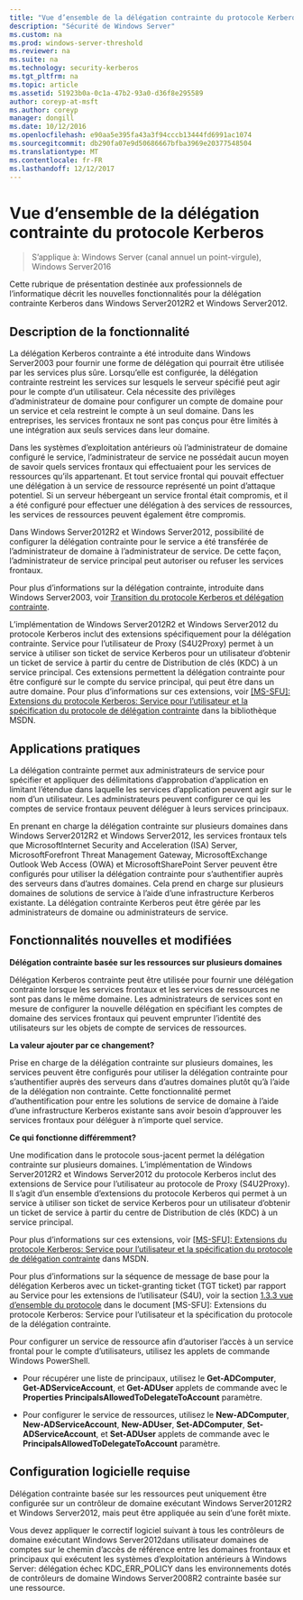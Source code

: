 ```yaml
---
title: "Vue d’ensemble de la délégation contrainte du protocole Kerberos"
description: "Sécurité de Windows Server"
ms.custom: na
ms.prod: windows-server-threshold
ms.reviewer: na
ms.suite: na
ms.technology: security-kerberos
ms.tgt_pltfrm: na
ms.topic: article
ms.assetid: 51923b0a-0c1a-47b2-93a0-d36f8e295589
author: coreyp-at-msft
ms.author: coreyp
manager: dongill
ms.date: 10/12/2016
ms.openlocfilehash: e90aa5e395fa43a3f94cccb13444fd6991ac1074
ms.sourcegitcommit: db290fa07e9d50686667bfba3969e20377548504
ms.translationtype: MT
ms.contentlocale: fr-FR
ms.lasthandoff: 12/12/2017
---
```

# <a name="kerberos-constrained-delegation-overview"></a>Vue d’ensemble de la délégation contrainte du protocole Kerberos

>S’applique à: Windows Server (canal annuel un point-virgule), Windows Server2016

Cette rubrique de présentation destinée aux professionnels de l’informatique décrit les nouvelles fonctionnalités pour la délégation contrainte Kerberos dans Windows Server2012R2 et Windows Server2012.

## <a name="feature-description"></a>Description de la fonctionnalité
La délégation Kerberos contrainte a été introduite dans Windows Server2003 pour fournir une forme de délégation qui pourrait être utilisée par les services plus sûre. Lorsqu’elle est configurée, la délégation contrainte restreint les services sur lesquels le serveur spécifié peut agir pour le compte d’un utilisateur. Cela nécessite des privilèges d’administrateur de domaine pour configurer un compte de domaine pour un service et cela restreint le compte à un seul domaine. Dans les entreprises, les services frontaux ne sont pas conçus pour être limités à une intégration aux seuls services dans leur domaine.

Dans les systèmes d’exploitation antérieurs où l’administrateur de domaine configuré le service, l’administrateur de service ne possédait aucun moyen de savoir quels services frontaux qui effectuaient pour les services de ressources qu’ils appartenant. Et tout service frontal qui pouvait effectuer une délégation à un service de ressource représenté un point d’attaque potentiel. Si un serveur hébergeant un service frontal était compromis, et il a été configuré pour effectuer une délégation à des services de ressources, les services de ressources peuvent également être compromis.

Dans Windows Server2012R2 et Windows Server2012, possibilité de configurer la délégation contrainte pour le service a été transférée de l’administrateur de domaine à l’administrateur de service. De cette façon, l’administrateur de service principal peut autoriser ou refuser les services frontaux.

Pour plus d’informations sur la délégation contrainte, introduite dans Windows Server2003, voir [Transition du protocole Kerberos et délégation contrainte](https://technet.microsoft.com/library/cc739587(v=ws.10)).

L’implémentation de Windows Server2012R2 et Windows Server2012 du protocole Kerberos inclut des extensions spécifiquement pour la délégation contrainte.  Service pour l’utilisateur de Proxy (S4U2Proxy) permet à un service à utiliser son ticket de service Kerberos pour un utilisateur d’obtenir un ticket de service à partir du centre de Distribution de clés (KDC) à un service principal. Ces extensions permettent la délégation contrainte pour être configuré sur le compte du service principal, qui peut être dans un autre domaine. Pour plus d’informations sur ces extensions, voir [\[MS-SFU\]: Extensions du protocole Kerberos: Service pour l’utilisateur et la spécification du protocole de délégation contrainte](https://msdn.microsoft.com/library/cc246071(PROT.13).aspx) dans la bibliothèque MSDN.

## <a name="practical-applications"></a>Applications pratiques
La délégation contrainte permet aux administrateurs de service pour spécifier et appliquer des délimitations d’approbation d’application en limitant l’étendue dans laquelle les services d’application peuvent agir sur le nom d’un utilisateur. Les administrateurs peuvent configurer ce qui les comptes de service frontaux peuvent déléguer à leurs services principaux.

En prenant en charge la délégation contrainte sur plusieurs domaines dans Windows Server2012R2 et Windows Server2012, les services frontaux tels que MicrosoftInternet Security and Acceleration (ISA) Server, MicrosoftForefront Threat Management Gateway, MicrosoftExchange Outlook Web Access (OWA) et MicrosoftSharePoint Server peuvent être configurés pour utiliser la délégation contrainte pour s’authentifier auprès des serveurs dans d’autres domaines. Cela prend en charge sur plusieurs domaines de solutions de service à l’aide d’une infrastructure Kerberos existante. La délégation contrainte Kerberos peut être gérée par les administrateurs de domaine ou administrateurs de service.

## <a name="new-and-changed-functionality"></a>Fonctionnalités nouvelles et modifiées
**Délégation contrainte basée sur les ressources sur plusieurs domaines**

Délégation Kerberos contrainte peut être utilisée pour fournir une délégation contrainte lorsque les services frontaux et les services de ressources ne sont pas dans le même domaine. Les administrateurs de services sont en mesure de configurer la nouvelle délégation en spécifiant les comptes de domaine des services frontaux qui peuvent emprunter l’identité des utilisateurs sur les objets de compte de services de ressources.

**La valeur ajouter par ce changement?**

Prise en charge de la délégation contrainte sur plusieurs domaines, les services peuvent être configurés pour utiliser la délégation contrainte pour s’authentifier auprès des serveurs dans d’autres domaines plutôt qu’à l’aide de la délégation non contrainte. Cette fonctionnalité permet d’authentification pour entre les solutions de service de domaine à l’aide d’une infrastructure Kerberos existante sans avoir besoin d’approuver les services frontaux pour déléguer à n’importe quel service.

**Ce qui fonctionne différemment?**

Une modification dans le protocole sous-jacent permet la délégation contrainte sur plusieurs domaines. L’implémentation de Windows Server2012R2 et Windows Server2012 du protocole Kerberos inclut des extensions de Service pour l’utilisateur au protocole de Proxy (S4U2Proxy). Il s’agit d’un ensemble d’extensions du protocole Kerberos qui permet à un service à utiliser son ticket de service Kerberos pour un utilisateur d’obtenir un ticket de service à partir du centre de Distribution de clés (KDC) à un service principal.

Pour plus d’informations sur ces extensions, voir [\[MS-SFU\]: Extensions du protocole Kerberos: Service pour l’utilisateur et la spécification du protocole de délégation contrainte](https://msdn.microsoft.com/library/cc246071(PROT.10).aspx) dans MSDN.

Pour plus d’informations sur la séquence de message de base pour la délégation Kerberos avec un ticket-granting ticket (TGT ticket) par rapport au Service pour les extensions de l’utilisateur (S4U), voir la section [1.3.3 vue d’ensemble du protocole](https://msdn.microsoft.com/library/cc246080(v=prot.10).aspx) dans le document [MS-SFU]: Extensions du protocole Kerberos: Service pour l’utilisateur et la spécification du protocole de la délégation contrainte.

Pour configurer un service de ressource afin d’autoriser l’accès à un service frontal pour le compte d’utilisateurs, utilisez les applets de commande Windows PowerShell.

-   Pour récupérer une liste de principaux, utilisez le **Get-ADComputer**, **Get-ADServiceAccount**, et **Get-ADUser** applets de commande avec le **Properties PrincipalsAllowedToDelegateToAccount** paramètre.

-   Pour configurer le service de ressources, utilisez le **New-ADComputer**, **New-ADServiceAccount**, **New-ADUser**, **Set-ADComputer**, **Set-ADServiceAccount**, et **Set-ADUser** applets de commande avec le **PrincipalsAllowedToDelegateToAccount** paramètre.

## <a name="BKMK_SOFT"></a>Configuration logicielle requise
Délégation contrainte basée sur les ressources peut uniquement être configurée sur un contrôleur de domaine exécutant Windows Server2012R2 et Windows Server2012, mais peut être appliquée au sein d’une forêt mixte.

Vous devez appliquer le correctif logiciel suivant à tous les contrôleurs de domaine exécutant Windows Server2012dans utilisateur domaines de comptes sur le chemin d’accès de référence entre les domaines frontaux et principaux qui exécutent les systèmes d’exploitation antérieurs à Windows Server: délégation échec KDC_ERR_POLICY dans les environnements dotés de contrôleurs de domaine Windows Server2008R2 contrainte basée sur une ressource.
